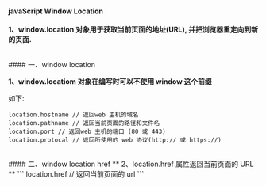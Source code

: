 #### javaScript Window Location


**1、window.location 对象用于获取当前页面的地址(URL), 并把浏览器重定向到新的页面.**



<br>
#### 一、window location


**1、window.locatiom 对象在编写时可以不使用 window 这个前缀**
 
 如下:
 ```
 location.hostname // 返回web 主机的域名
 location.pathname // 返回当前页面的路径和文件名
 location.port // 返回web 主机的端口 (80 或 443)
 location.protocal // 返回所使用的 web 协议(http:// 或 https://)
 ```
 
 
 
 <br>
 #### 二、window location href
** 2、location.href 属性返回当前页面的 URL **
```
location.href // 返回当前页面的 url
```